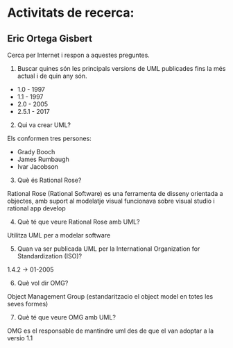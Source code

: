 # Activitats de recerca:

## Eric Ortega Gisbert ##

Cerca per Internet i respon a aquestes preguntes.

1. Buscar quines són les principals versions de UML publicades fins la més actual i de quin any són.

- 1.0 - 1997
- 1.1 - 1997
- 2.0 - 2005
- 2.5.1 - 2017

2. Qui va crear UML?

Els conformen tres persones:

- Grady Booch
- James Rumbaugh
- Ivar Jacobson

3. Què és Rational Rose?

Rational Rose (Rational Software) es una ferramenta de disseny orientada a objectes, amb suport al modelatje visual
funcionava sobre visual studio i rational app develop

4. Què té que veure Rational Rose amb UML?

Utilitza UML per a modelar software

5. Quan va ser publicada UML per la International Organization for Standardization (ISO)?

1.4.2 -> 01-2005

6. Què vol dir OMG? 

Object Management Group  (estandaritzacio el object model en totes les seves formes)

7. Què té que veure OMG amb UML? 

OMG es el responsable de mantindre uml des de que el van adoptar a la versio 1.1
